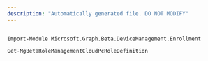 ```yaml
---
description: "Automatically generated file. DO NOT MODIFY"
---
```


```powershellv2

Import-Module Microsoft.Graph.Beta.DeviceManagement.Enrollment

Get-MgBetaRoleManagementCloudPcRoleDefinition

```